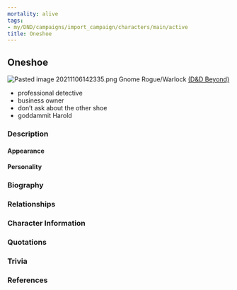 ```yaml
---
mortality: alive
tags:
- my/DND/campaigns/import_campaign/characters/main/active
title: Oneshoe
---
```


## Oneshoe

![Pasted image 20211106142335.png](/images/dnd/pc-onshoe.png)
Gnome Rogue/Warlock
[(D&D Beyond)](https://ddb.ac/characters/4096309/smb8F9)

- professional detective
- business owner
- don’t ask about the other shoe
- goddammit Harold

### Description

#### Appearance

#### Personality

### Biography

### Relationships

### Character Information

### Quotations

### Trivia

### References
